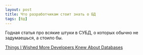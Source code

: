 ```yaml
---
layout: post
title: Что разработчикам стоит знать о БД
tags: [бд]
---
```

Годная статья про всякие штуки в СУБД, о которых обычно не задумаешься, а стоило бы.

[Things I Wished More Developers Knew About Databases](https://medium.com/@rakyll/things-i-wished-more-developers-knew-about-databases-2d0178464f78)

